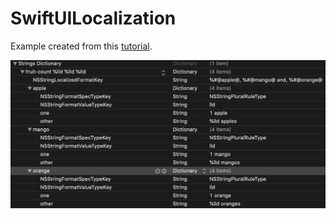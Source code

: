 # SwiftUILocalization

Example created from this [tutorial](https://phrase.com/blog/posts/swiftui-tutorial-localization/).

<img src="images/plurals.png">